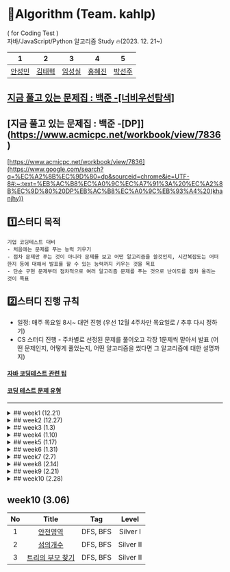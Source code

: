 

# 📝Algorithm (Team. kahlp)
( for Coding Test ) </br>
자바/JavaScript/Python 알고리즘 Study 🔥(2023. 12. 21~)

| 1 | 2 | 3 | 4 | 5 |
| :---:   | :---: | :---: | :---: | :---: |
| [안성민](https://github.com/zzzdks760) | [김태혁](https://github.com/rlaxoqkf)  | [임성실](https://github.com/limfruit)  | [홍혜진](https://github.com/HyeJin0102) | [박선주](https://github.com/mimimya)

## [지금 풀고 있는 문제집 : 백준 -[너비우선탐색]](https://www.acmicpc.net/problemset?sort=ac_desc&algo=126)
## [지금 풀고 있는 문제집 : 백준 -[DP]] (https://www.acmicpc.net/workbook/view/7836)
[https://www.acmicpc.net/workbook/view/7836](https://www.google.com/search?q=%EC%A2%8B%EC%9D%80+dp&sourceid=chrome&ie=UTF-8#:~:text=%EB%AC%B8%EC%A0%9C%EC%A7%91%3A%20%EC%A2%8B%EC%9D%80%20DP%EB%AC%B8%EC%A0%9C%EB%93%A4%20(khanjhy))

## 1️⃣스터디 목적
```
기업 코딩테스트 대비
- 처음에는 문제를 푸는 능력 키우기
- 점차 문제만 푸는 것이 아니라 문제를 보고 어떤 알고리즘을 쓸것인지, 시간복잡도는 어떠한지 등에 대해서 발표를 할 수 있는 능력까지 키우는 것을 목표
- 단순 구현 문제부터 점차적으로 여러 알고리즘 문제를 푸는 것으로 난이도를 점차 올리는 것이 목표
```

## 2️⃣스터디 진행 규칙
- 일정: 매주 목요일 8시~ 대면 진행 (우선 12월 4주차만 목요일로 / 추후 다시 정하기)
- CS 스터디 진행 - 주차별로 선정된 문제를 풀어오고 각장 1문제씩 맡아서 발표 (어떤 문제인지, 어떻게 풀었는지, 어떤 알고리즘을 썼다면 그 알고리즘에 대한 설명까지)


#### [자바 코딩테스트 관련 팁](https://velog.io/@alstjdwo1601/Java-%EC%BD%94%EB%94%A9%ED%85%8C%EC%8A%A4%ED%8A%B8-%EA%B4%80%EB%A0%A8-%ED%8C%81#19-%EC%9D%B4%EB%B6%84%ED%83%90%EC%83%89--binarysearch%EC%9D%98-%EB%91%90%EA%B0%80%EC%A7%80-%EC%9C%A0%ED%98%95)
#### [코딩 테스트 문제 유형](https://velog.io/@pppp0722/%EC%BD%94%EB%94%A9%ED%85%8C%EC%8A%A4%ED%8A%B8-%EB%AC%B8%EC%A0%9C-%EC%9C%A0%ED%98%95-%EC%A0%95%EB%A6%AC)


---


<details>
 
 <summary>## week1 (12.21)</summary>

(이번주는 난이도 테스트 / 풀 수 있는 곳 까지만 풀어보기 / 전부 다 안풀어도 됩니다)
| No | Title    | Tag| Level |
| :---:   | :---: | :---: | :---: |
| 1 | [치킨 쿠폰](https://school.programmers.co.kr/learn/courses/30/lessons/120884)   | 단순 구현  | Level 0 |
| 2 | [문자열 밀기](https://school.programmers.co.kr/learn/courses/30/lessons/120921)   | 단순 구현  | Level 0 |
| 3 | [겹치는 선분의 길이](https://school.programmers.co.kr/learn/courses/30/lessons/120876)   | 단순 구현  | Level 0 |
| 4 | [바탕화면 정리](https://school.programmers.co.kr/learn/courses/30/lessons/161990)| 단순 구현 | Level 1 |
| 5 | [점프와 순간이동](https://school.programmers.co.kr/learn/courses/30/lessons/12980)   | 단순 구현  | Level 2 |
| 6 | [모의고사](https://school.programmers.co.kr/learn/courses/30/lessons/42840) | 완전탐색  | Level 1 |
| 7 | [타겟 넘버](https://school.programmers.co.kr/learn/courses/30/lessons/43165) | DFS/BFS | Level 2 |

</details>


<details>
<summary>## week2 (12.27)</summary>
 
(각자 한 문제씩 맡아서 풀어오고 설명하기 / 단순구현 3문제 / 알고리즘 2문제 )
| No | Title    | Tag| Level |
| :---:   | :---: | :---: | :---: |
| 1 | [카드 뭉치](https://school.programmers.co.kr/learn/courses/30/lessons/159994) | 단순 구현 | Level 1 |
| 2 | [과일 장수](https://school.programmers.co.kr/learn/courses/30/lessons/135808) | 단순 구현 | Level 1 |
| 3 | [개인정보 수집 유효기간](https://school.programmers.co.kr/learn/courses/30/lessons/150370) | 단순 구현 | Level 1 |
| 4 | [기능개발](https://school.programmers.co.kr/learn/courses/30/lessons/42586) | 스택/큐 | Level 2 |
| 5 | [단어 변환](https://school.programmers.co.kr/learn/courses/30/lessons/43163) | DFS/BFS | Level 3|
 
</details>

<details>
<summary>## week3 (1.3)</summary>
 
(기술세미나 준비로 문항 수 줄임 / 단순구현 2문제 / 알고리즘 1문제 )
| No | Title    | Tag| Level |
| :---:   | :---: | :---: | :---: |
| 1 | [피로도](https://school.programmers.co.kr/learn/courses/30/lessons/87946) |완전탐색|Level 2|
| 2 | [뒤에 있는 큰 수 찾기](https://school.programmers.co.kr/learn/courses/30/lessons/154539) | 단순 구현 | Level 2 |
| 3 | [방금그곡](https://school.programmers.co.kr/learn/courses/30/lessons/17683) | 단순 구현 | Level 2 |
</details>

<details>
<summary>## week4 (1.10)</summary>
 
| No | Title    | Tag| Level |
| :---:   | :---: | :---: | :---: |
| 1 | [덧칠하기](https://school.programmers.co.kr/learn/courses/30/lessons/161989) | 단순 구현 | Level 1 | 
| 2 | [석유 시추](https://school.programmers.co.kr/learn/courses/30/lessons/250136) | 완전 탐색 | Level 2 | 
 
</details>

<details>
<summary>## week5 (1.17)</summary>
 
| No | Title    | Tag| Level |
| :---:   | :---: | :---: | :---: |
| 1 | [가장 많이 받은 선물](https://school.programmers.co.kr/learn/courses/30/lessons/258712) | 2024 KAKAO WINTER INTERNSHIP
 | Level ? | 
| 2 | [석유 시추](https://school.programmers.co.kr/learn/courses/30/lessons/250136) | 완전 탐색 | Level 2 | 
| 3 | [완주하지 못한 선수](https://school.programmers.co.kr/learn/courses/30/lessons/42576) | 해시 | Level 1 | 
 
</details>

<details>
<summary>## week6 (1.31)</summary>
 
| No | Title    | Tag| Level |
| :---:   | :---: | :---: | :---: |
| 1 | [안전지대](https://school.programmers.co.kr/learn/courses/30/lessons/120866) | 완전 탐색 | Level 0 |
| 2 | [땅따먹기](https://school.programmers.co.kr/learn/courses/30/lessons/12913) | dp | Level 2 |
| 3 | [스킬트리](https://school.programmers.co.kr/learn/courses/30/lessons/49993) | 단순 구현 | Level 2 |
 
</details>

<details>
<summary>## week7 (2.7)</summary>
 
| No | Title    | Tag| Level |
| :---:   | :---: | :---: | :---: |
| 1 | [DFS와 BFS](https://www.acmicpc.net/problem/1260) | DFS, BFS | Silver II |
| 2 | [미로 탐색](https://www.acmicpc.net/problem/2178) | DFS, BFS | Silver I |
| 3 | [바이러스](https://www.acmicpc.net/problem/2606) | DFS, BFS | Silver III |
 
</details>

<details>
<summary>## week8 (2.14)</summary>
 
| No | Title    | Tag| Level |
| :---:   | :---: | :---: | :---: |
| 1 | [단지번호붙이기](https://www.acmicpc.net/problem/2667) | DFS, BFS | Silver I |
| 2 | [유기농 배추](https://www.acmicpc.net/problem/1012) | DFS, BFS | Silver II |
| 3 | [토마토](https://www.acmicpc.net/problem/7576) | DFS, BFS | Gold V |
</details>

<details>
<summary>## week9 (2.21)</summary>
 
| No | Title    | Tag| Level |
| :---:   | :---: | :---: | :---: |
| 1 | [숨바꼭질](https://www.acmicpc.net/problem/1697) | DFS, BFS | Silver I |
| 2 | [연결 요소의 개수](https://www.acmicpc.net/problem/11724) | DFS, BFS | Silver II |
| 3 | [연구소](https://www.acmicpc.net/problem/14502) | DFS, BFS | Gold IV |
 
</details>

<details>
<summary>## week10 (2.28)</summary>
 
| No | Title    | Tag| Level |
| :---:   | :---: | :---: | :---: |
| 1 | [연구소](https://www.acmicpc.net/problem/14502) | DFS, BFS | Gold IV |
| 2 | [적록색약](https://www.acmicpc.net/problem/10026) | DFS, BFS | Gold V |
| 3 | [토마토](https://www.acmicpc.net/problem/7569) | DFS, BFS | Gold V |
 
</details>

## week10 (3.06)
| No | Title    | Tag| Level |
| :---:   | :---: | :---: | :---: |
| 1 | [안전영역](https://www.acmicpc.net/problem/2468) | DFS, BFS | Silver I |
| 2 | [섬의개수](https://www.acmicpc.net/problem/4963) | DFS, BFS | Silver II |
| 3 | [트리의 부모 찾기](https://www.acmicpc.net/problem/11725) | DFS, BFS | Silver II |
